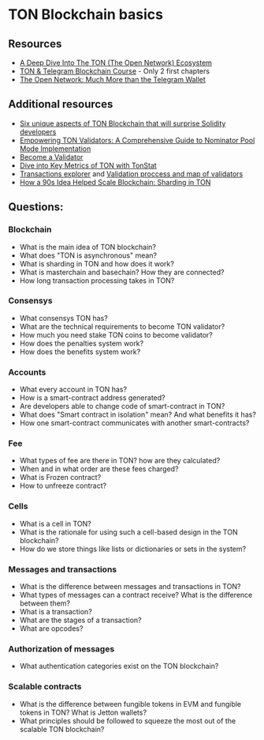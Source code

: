 # TON Blockchain basics

## Resources

* [A Deep Dive Into The TON (The Open Network) Ecosystem](https://okxventures.medium.com/a-deep-dive-into-the-ton-the-open-network-ecosystem-34376fdd6082)
* [TON & Telegram Blockchain Сourse](https://stepik.org/course/176754/syllabus) - Only 2 first chapters
* [The Open Network: Much More than the Telegram Wallet](https://smartcontract.tips/articoli/ton-telegram-open-network-and-its-wallet)

## Additional resources
* [Six unique aspects of TON Blockchain that will surprise Solidity developers](https://blog.ton.org/six-unique-aspects-of-ton-blockchain-that-will-surprise-solidity-developers)
* [Empowering TON Validators: A Comprehensive Guide to Nominator Pool Mode Implementation](https://tonresear.ch/t/empowering-ton-validators-a-comprehensive-guide-to-nominator-pool-mode-implementation/123)
* [Become a Validator](https://ton.org/validators)
* [Dive into Key Metrics of TON with TonStat](https://www.tonstat.com/)
* [Transactions explorer](https://tonscan.com/) and [Validation proccess and map of validators](https://tonscan.com/validation)
* [How a 90s Idea Helped Scale Blockchain: Sharding in TON](https://metalamp.io/magazine/article/sharding-in-ton-how-a-90s-idea-helped-scale-blockchain-and-solve-its-main-problem)



## Questions:

### Blockchain
* What is the main idea of TON blockchain?
* What does "TON is asynchronous" mean?
* What is sharding in TON and how does it work?
* What is masterchain and basechain? How they are connected?
* How long transaction processing takes in TON?

### Consensys
* What consensys TON has?
* What are the technical requirements to become TON validator?
* How much you need stake TON coins to become validator?
* How does the penalties system work?
* How does the benefits system work?
 
### Accounts
* What every account in TON has?
* How is a smart-contract address generated?
* Are developers able to change code of smart-contract in TON?
* What does "Smart contract in isolation" mean? And what benefits it has?
* How one smart-contract communicates with another smart-contracts?

 ### Fee
* What types of fee are there in TON? how are they calculated?
* When and in what order are these fees charged?
* What is Frozen contract?
* How to unfreeze contract?

### Cells
* What is a cell in TON?
* What is the rationale for using such a cell-based design in the TON blockchain?
* How do we store things like lists or dictionaries or sets in the system?

### Messages and transactions
* What is the difference between messages and transactions in TON?
* What types of messages can a contract receive? What is the difference between them?
* What is a transaction?
* What are the stages of a transaction?
* What are opcodes?

### Authorization of messages
* What authentication categories exist on the TON blockchain?

### Scalable contracts
* What is the difference between fungible tokens in EVM and fungible tokens in TON? What is Jetton wallets?
* What principles should be followed to squeeze the most out of the scalable TON blockchain?
